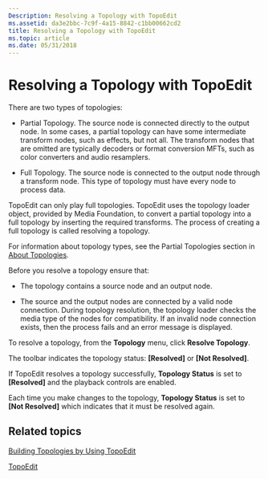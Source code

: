 ```yaml
---
Description: Resolving a Topology with TopoEdit
ms.assetid: da3e2bbc-7c9f-4a15-8842-c1bb00662cd2
title: Resolving a Topology with TopoEdit
ms.topic: article
ms.date: 05/31/2018
---
```


# Resolving a Topology with TopoEdit

There are two types of topologies:

-   Partial Topology. The source node is connected directly to the output node. In some cases, a partial topology can have some intermediate transform nodes, such as effects, but not all. The transform nodes that are omitted are typically decoders or format conversion MFTs, such as color converters and audio resamplers.

-   Full Topology. The source node is connected to the output node through a transform node. This type of topology must have every node to process data.

TopoEdit can only play full topologies. TopoEdit uses the topology loader object, provided by Media Foundation, to convert a partial topology into a full topology by inserting the required transforms. The process of creating a full topology is called resolving a topology.

For information about topology types, see the Partial Topologies section in [About Topologies](about-topologies.md).

Before you resolve a topology ensure that:

-   The topology contains a source node and an output node.

-   The source and the output nodes are connected by a valid node connection. During topology resolution, the topology loader checks the media type of the nodes for compatibility. If an invalid node connection exists, then the process fails and an error message is displayed.

To resolve a topology, from the **Topology** menu, click **Resolve Topology**.

The toolbar indicates the topology status: **\[Resolved\]** or **\[Not Resolved\]**.

If TopoEdit resolves a topology successfully, **Topology Status** is set to **\[Resolved\]** and the playback controls are enabled.

Each time you make changes to the topology, **Topology Status** is set to **\[Not Resolved\]** which indicates that it must be resolved again.

## Related topics

<dl> <dt>

[Building Topologies by Using TopoEdit](building-topologies-by-using-topoedit.md)
</dt> <dt>

[TopoEdit](topoedit.md)
</dt> </dl>

 

 



